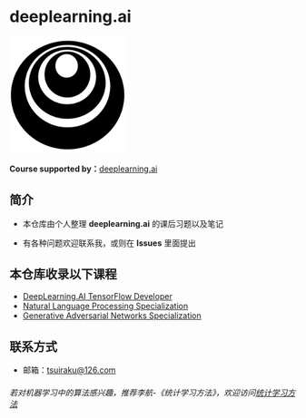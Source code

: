 # deeplearning.ai

<img src="Images/deeplearning-ai-icon.png" alt="deeplearning-ai-icon" style="zoom:20%;" />



**Course supported by：**[deeplearning.ai](https://www.deeplearning.ai/)



## 简介

- 本仓库由个人整理 **deeplearning.ai** 的课后习题以及笔记

- 有各种问题欢迎联系我，或则在 **Issues** 里面提出

## 本仓库收录以下课程

- [DeepLearning.AI TensorFlow Developer ]()
- [Natural Language Processing Specialization]()
- [Generative Adversarial Networks Specialization]()

## 联系方式

- 邮箱：tsuiraku@126.com



###### 若对机器学习中的算法感兴趣，推荐李航-《统计学习方法》，欢迎访问[统计学习方法](https://github.com/tsuirak/Statistical-Learning-Methods-lihang)

